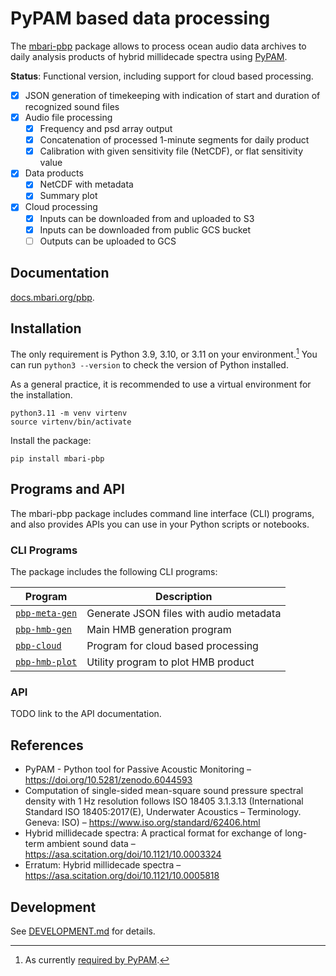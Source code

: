 # PyPAM based data processing

The [mbari-pbp](https://pypi.org/project/mbari-pbp/) package allows to
process ocean audio data archives to daily analysis products of hybrid millidecade spectra using
[PyPAM](https://github.com/lifewatch/pypam/).

**Status**: Functional version, including support for cloud based processing.

- [x] JSON generation of timekeeping with indication of start and duration of recognized sound files
- [x] Audio file processing
    - [x] Frequency and psd array output
    - [x] Concatenation of processed 1-minute segments for daily product
    - [x] Calibration with given sensitivity file (NetCDF), or flat sensitivity value
- [x] Data products
    - [x] NetCDF with metadata
    - [x] Summary plot
- [x] Cloud processing
    - [x] Inputs can be downloaded from and uploaded to S3
    - [x] Inputs can be downloaded from public GCS bucket
    - [ ] Outputs can be uploaded to GCS

## Documentation

[docs.mbari.org/pbp](https://docs.mbari.org/pbp/).

## Installation

The only requirement is Python 3.9, 3.10, or 3.11 on your environment.[^1]
You can run `python3 --version` to check the version of Python installed.

[^1]: As currently [required by PyPAM](https://github.com/lifewatch/pypam/blob/29e82f0c5c6ce43b457d76963cb9d82392740654/pyproject.toml#L16).

As a general practice, it is recommended to use a virtual environment for the installation.
```shell
python3.11 -m venv virtenv
source virtenv/bin/activate
```

Install the package:
```shell
pip install mbari-pbp
```

## Programs and API

The mbari-pbp package includes command line interface (CLI) programs,
and also provides APIs you can use in your Python scripts or notebooks.

### CLI Programs

The package includes the following CLI programs:

| Program                                                    | Description                             |
|------------------------------------------------------------|-----------------------------------------|
| [`pbp-meta-gen`](https://docs.mbari.org/pbp/pbp-meta-gen/) | Generate JSON files with audio metadata |
| [`pbp-hmb-gen`](https://docs.mbari.org/pbp/pbp-hmb-gen/)   | Main HMB generation program             |
| [`pbp-cloud`](https://docs.mbari.org/pbp/pbp-cloud/)       | Program for cloud based processing      |
| [`pbp-hmb-plot`](https://docs.mbari.org/pbp/pbp-hmb-plot/) | Utility program to plot HMB product     |

### API

TODO link to the API documentation.

## References

- PyPAM - Python tool for Passive Acoustic Monitoring –
  <https://doi.org/10.5281/zenodo.6044593>
- Computation of single-sided mean-square sound pressure spectral density with 1 Hz resolution follows
  ISO 18405 3.1.3.13 (International Standard ISO 18405:2017(E), Underwater Acoustics – Terminology. Geneva: ISO)
  – https://www.iso.org/standard/62406.html
- Hybrid millidecade spectra: A practical format for exchange of long-term ambient sound data –
  <https://asa.scitation.org/doi/10.1121/10.0003324>
- Erratum: Hybrid millidecade spectra –
  <https://asa.scitation.org/doi/10.1121/10.0005818>

## Development

See [DEVELOPMENT.md](./DEVELOPMENT.md) for details.
